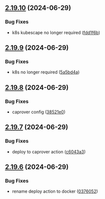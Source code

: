## [2.19.10](https://github.com/EddieHubCommunity/good-first-issue-finder/compare/v2.19.9...v2.19.10) (2024-06-29)


### Bug Fixes

* k8s kubescape no longer required ([fdd1f6b](https://github.com/EddieHubCommunity/good-first-issue-finder/commit/fdd1f6b24688e9ebe30a467c67304bbe26eda68a))



## [2.19.9](https://github.com/EddieHubCommunity/good-first-issue-finder/compare/v2.19.8...v2.19.9) (2024-06-29)


### Bug Fixes

* k8s no longer required ([5a5bd4a](https://github.com/EddieHubCommunity/good-first-issue-finder/commit/5a5bd4ab4f7c360ca2f4f1a132297689abbc115d))



## [2.19.8](https://github.com/EddieHubCommunity/good-first-issue-finder/compare/v2.19.7...v2.19.8) (2024-06-29)


### Bug Fixes

* caprover config ([38521e0](https://github.com/EddieHubCommunity/good-first-issue-finder/commit/38521e035edc251675ad28f5914aac477c4c5fae))



## [2.19.7](https://github.com/EddieHubCommunity/good-first-issue-finder/compare/v2.19.6...v2.19.7) (2024-06-29)


### Bug Fixes

* deploy to caprover action ([c6043a3](https://github.com/EddieHubCommunity/good-first-issue-finder/commit/c6043a3f89de829bcadb1b0cc2c26c177913071e))



## [2.19.6](https://github.com/EddieHubCommunity/good-first-issue-finder/compare/v2.19.5...v2.19.6) (2024-06-29)


### Bug Fixes

* rename deploy action to docker ([0376052](https://github.com/EddieHubCommunity/good-first-issue-finder/commit/0376052740972a85351ee744c8c7c26dc016298a))



